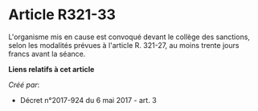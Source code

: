 # Article R321-33

L'organisme mis en cause est convoqué devant le collège des sanctions, selon les modalités prévues à l'article R. 321-27, au
moins trente jours francs avant la séance.

**Liens relatifs à cet article**

_Créé par_:

  - Décret n°2017-924 du 6 mai 2017 - art. 3
